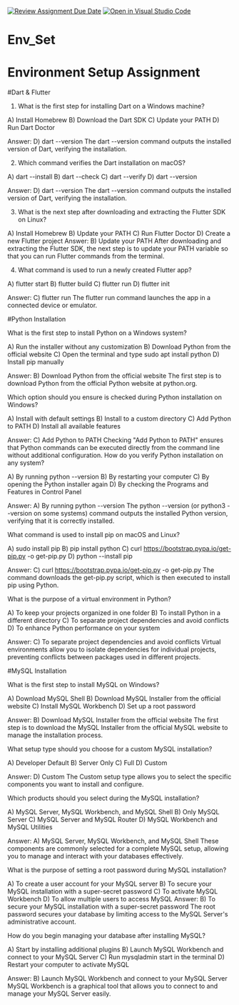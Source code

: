 [![Review Assignment Due Date](https://classroom.github.com/assets/deadline-readme-button-22041afd0340ce965d47ae6ef1cefeee28c7c493a6346c4f15d667ab976d596c.svg)](https://classroom.github.com/a/vnsr1XuU)
[![Open in Visual Studio Code](https://classroom.github.com/assets/open-in-vscode-2e0aaae1b6195c2367325f4f02e2d04e9abb55f0b24a779b69b11b9e10269abc.svg)](https://classroom.github.com/online_ide?assignment_repo_id=17215590&assignment_repo_type=AssignmentRepo)
# Env_Set

# Environment Setup Assignment

#Dart & Flutter

1. What is the first step for installing Dart on a Windows machine?

A) Install Homebrew
B) Download the Dart SDK
C) Update your PATH
D) Run Dart Doctor

Answer: D) dart --version
The dart --version command outputs the installed version of Dart, verifying the installation.


2. Which command verifies the Dart installation on macOS?

A) dart --install
B) dart --check
C) dart --verify
D) dart --version

Answer: D) dart --version
The dart --version command outputs the installed version of Dart, verifying the installation.


3. What is the next step after downloading and extracting the Flutter SDK on Linux?

A) Install Homebrew
B) Update your PATH
C) Run Flutter Doctor
D) Create a new Flutter project
Answer: B) Update your PATH
After downloading and extracting the Flutter SDK, the next step is to update your PATH variable so that you can run Flutter commands from the terminal.

4. What command is used to run a newly created Flutter app?

A) flutter start
B) flutter build
C) flutter run
D) flutter init

Answer: C) flutter run
The flutter run command launches the app in a connected device or emulator.


#Python Installation

What is the first step to install Python on a Windows system?

A) Run the installer without any customization
B) Download Python from the official website
C) Open the terminal and type sudo apt install python
D) Install pip manually

Answer: B) Download Python from the official website
The first step is to download Python from the official Python website at python.org.

Which option should you ensure is checked during Python installation on Windows?

A) Install with default settings
B) Install to a custom directory
C) Add Python to PATH
D) Install all available features

Answer: C) Add Python to PATH
Checking "Add Python to PATH" ensures that Python commands can be executed directly from the command line without additional configuration.
How do you verify Python installation on any system?

A) By running python --version
B) By restarting your computer
C) By opening the Python installer again
D) By checking the Programs and Features in Control Panel

Answer: A) By running python --version
The python --version (or python3 --version on some systems) command outputs the installed Python version, verifying that it is correctly installed.

What command is used to install pip on macOS and Linux?

A) sudo install pip
B) pip install python
C) curl https://bootstrap.pypa.io/get-pip.py -o get-pip.py
D) python --install pip

Answer: C) curl https://bootstrap.pypa.io/get-pip.py -o get-pip.py
The command downloads the get-pip.py script, which is then executed to install pip using Python.

What is the purpose of a virtual environment in Python?

A) To keep your projects organized in one folder
B) To install Python in a different directory
C) To separate project dependencies and avoid conflicts
D) To enhance Python performance on your system

Answer: C) To separate project dependencies and avoid conflicts
Virtual environments allow you to isolate dependencies for individual projects, preventing conflicts between packages used in different projects.

#MySQL Installation

What is the first step to install MySQL on Windows?

A) Download MySQL Shell
B) Download MySQL Installer from the official website
C) Install MySQL Workbench
D) Set up a root password

Answer: B) Download MySQL Installer from the official website
The first step is to download the MySQL Installer from the official MySQL website to manage the installation process.

What setup type should you choose for a custom MySQL installation?

A) Developer Default
B) Server Only
C) Full
D) Custom

Answer: D) Custom
The Custom setup type allows you to select the specific components you want to install and configure.

Which products should you select during the MySQL installation?

A) MySQL Server, MySQL Workbench, and MySQL Shell
B) Only MySQL Server
C) MySQL Server and MySQL Router
D) MySQL Workbench and MySQL Utilities

Answer: A) MySQL Server, MySQL Workbench, and MySQL Shell
These components are commonly selected for a complete MySQL setup, allowing you to manage and interact with your databases effectively.

What is the purpose of setting a root password during MySQL installation?

A) To create a user account for your MySQL server
B) To secure your MySQL installation with a super-secret password
C) To activate MySQL Workbench
D) To allow multiple users to access MySQL
Answer: B) To secure your MySQL installation with a super-secret password
The root password secures your database by limiting access to the MySQL Server's administrative account.

How do you begin managing your database after installing MySQL?

A) Start by installing additional plugins
B) Launch MySQL Workbench and connect to your MySQL Server
C) Run mysqladmin start in the terminal
D) Restart your computer to activate MySQL

Answer: B) Launch MySQL Workbench and connect to your MySQL Server
MySQL Workbench is a graphical tool that allows you to connect to and manage your MySQL Server easily.







